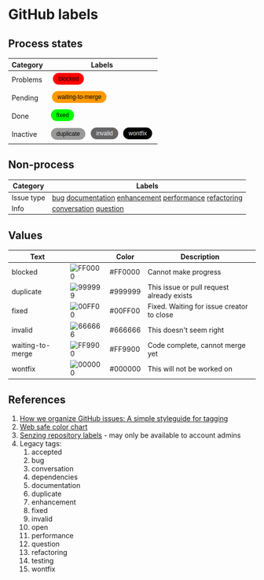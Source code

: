 # GitHub labels

## Process states

| Category   | Labels |
|------------|--------|
| Problems   | ![blocked](blocked.png) |
| Pending    | ![waiting to merge](waiting-to-merge.png) |
| Done       | ![fixed](fixed.png)|
| Inactive   | ![duplicate](duplicate.png) ![invalid](invalid.png) ![wontfix](wontfix.png) |

## Non-process

| Category   | Labels |
|------------|--------|
| Issue type | [bug](bug.png) [documentation](documentation.png) [enhancement](enhancement.png) [performance](performance.png) [refactoring](refactoring.png) |
| Info       | [conversation](conversation.png) [question](question.png) |

## Values

| Text             |                                                                   | Color   | Description                               |
|------------------|-------------------------------------------------------------------|---------|-------------------------------------------|
| blocked          | ![FF0000](https://via.placeholder.com/30x30/FF0000/FF0000?text=.) | #FF0000 | Cannot make progress                      |
| duplicate        | ![999999](https://via.placeholder.com/30x30/999999/999999?text=.) | #999999 | This issue or pull request already exists |
| fixed            | ![00FF00](https://via.placeholder.com/30x30/00FF00/00FF00?text=.) | #00FF00 | Fixed. Waiting for issue creator to close |
| invalid          | ![666666](https://via.placeholder.com/30x30/666666/666666?text=.) | #666666 | This doesn't seem right                   |
| waiting-to-merge | ![FF9900](https://via.placeholder.com/30x30/FF9900/FF9900?text=.) | #FF9900 | Code complete, cannot merge yet           |
| wontfix          | ![000000](https://via.placeholder.com/30x30/000000/000000?text=.) | #000000 | This will not be worked on                |

## References

1. [How we organize GitHub issues: A simple styleguide for tagging](https://robinpowered.com/blog/best-practice-system-for-organizing-and-tagging-github-issues/)
1. [Web safe color chart](https://htmlcolorcodes.com/color-chart/web-safe-color-chart/)
1. [Senzing repository labels](https://github.com/organizations/Senzing/settings/labels) - may only be available to account admins
1. Legacy tags:
   1. accepted
   1. bug
   1. conversation
   1. dependencies
   1. documentation
   1. duplicate
   1. enhancement
   1. fixed
   1. invalid
   1. open
   1. performance
   1. question
   1. refactoring
   1. testing
   1. wontfix

